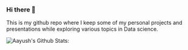 ### Hi there 👋
 
This is my github repo where I keep some of my personal projects and presentations while exploring various topics in Data science.
<!--
**aayushmnit/aayushmnit** is a ✨ _special_ ✨ repository because its `README.md` (this file) appears on your GitHub profile.

Here are some ideas to get you started:

- 🔭 I’m currently working on ...
- 🌱 I’m currently learning ...
- 👯 I’m looking to collaborate on ...
- 🤔 I’m looking for help with ...
- 💬 Ask me about ...
- 📫 How to reach me: ...
- 😄 Pronouns: ...
- ⚡ Fun fact: ...
-->


![Aayush's Github Stats:](https://github-readme-stats.vercel.app/api?username=aayushmnit&show_icons=true&theme=radical)
